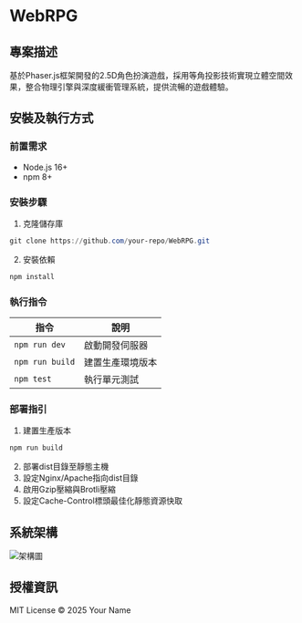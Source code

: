 # WebRPG

## 專案描述
基於Phaser.js框架開發的2.5D角色扮演遊戲，採用等角投影技術實現立體空間效果，整合物理引擎與深度緩衝管理系統，提供流暢的遊戲體驗。

## 安裝及執行方式

### 前置需求
- Node.js 16+
- npm 8+

### 安裝步驟
1. 克隆儲存庫
```powershell
git clone https://github.com/your-repo/WebRPG.git
```
2. 安裝依賴
```powershell
npm install
```

### 執行指令
| 指令           | 說明                     |
|----------------|--------------------------|
| `npm run dev`  | 啟動開發伺服器           |
| `npm run build`| 建置生產環境版本         |
| `npm test`     | 執行單元測試             |

### 部署指引
1. 建置生產版本
```powershell
npm run build
```
2. 部署dist目錄至靜態主機
3. 設定Nginx/Apache指向dist目錄
4. 啟用Gzip壓縮與Brotli壓縮
5. 設定Cache-Control標頭最佳化靜態資源快取

## 系統架構
![架構圖](./docs/architecture.png)

## 授權資訊
MIT License © 2025 Your Name